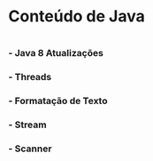 <h1> Conteúdo de Java <h1>

### - Java 8 Atualizações
### - Threads
### - Formatação de Texto
### - Stream
### - Scanner